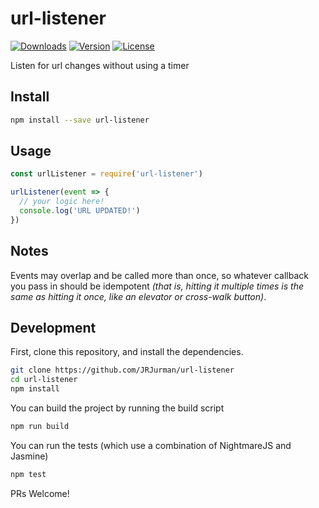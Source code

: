 # url-listener

<a href="https://www.npmjs.com/package/url-listener"><img src="https://img.shields.io/npm/dm/url-listener.svg" alt="Downloads"></a>
<a href="https://www.npmjs.com/package/url-listener"><img src="https://img.shields.io/npm/v/url-listener.svg" alt="Version"></a>
<a href="https://www.npmjs.com/package/url-listener"><img src="https://img.shields.io/npm/l/url-listener.svg" alt="License"></a>

Listen for url changes without using a timer

## Install
```sh
npm install --save url-listener
```

## Usage
```javascript
const urlListener = require('url-listener')

urlListener(event => {
  // your logic here!
  console.log('URL UPDATED!')
})
```

## Notes
Events may overlap and be called more than once, so whatever callback you pass
in should be idempotent _(that is, hitting it multiple times is the same as
hitting it once, like an elevator or cross-walk button)_.

## Development
First, clone this repository, and install the dependencies.
```sh
git clone https://github.com/JRJurman/url-listener
cd url-listener
npm install
```

You can build the project by running the build script
```sh
npm run build
```

You can run the tests (which use a combination of NightmareJS and Jasmine)
```sh
npm test
```

PRs Welcome!
